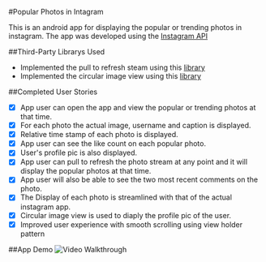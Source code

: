#Popular Photos in Intagram

This is an android app for displaying the popular or trending photos in instagram.
The app was developed using the [Instagram API](http://instagram.com/developer/endpoints/)


##Third-Party Librarys Used
 * Implemented the pull to refresh steam using this [library](https://github.com/erikwt/PullToRefresh-ListView)
 * Implemented the circular image view using this [library](https://github.com/lopspower/CircularImageView)

##Completed User Stories
  * [x] App user can open the app and view the popular or trending photos at that time.
  * [x] For each photo the actual image, username and caption is displayed.
  * [x] Relative time stamp of each photo is displayed.
  * [x] App user can see the like count on each popular photo.
  * [x] User's profile pic is also displayed.
  * [x] App user can pull to refresh the photo stream at any point and it will display the popular photos at that time.
  * [x] App user will also be able to see the two most recent comments on the photo.
  * [x] The Display of each photo is streamlined with that of the actual instagram app.
  * [x] Circular image view is used to diaply the profile pic of the user.
  * [x] Improved user experience with smooth scrolling using view holder pattern

##App Demo
![Video Walkthrough](PopularPhotosAppDemo.gif)
